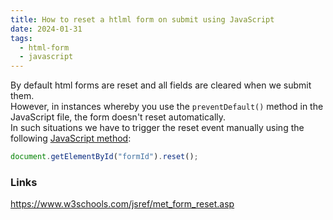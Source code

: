 ```yaml
---
title: How to reset a htlml form on submit using JavaScript
date: 2024-01-31
tags:
  - html-form
  - javascript
---
```


By default html forms are reset and all fields are cleared when we submit them.  
However, in instances whereby you use the `preventDefault()` method in the JavaScript file, the form doesn't reset automatically.  
In such situations we have to trigger the reset event manually using the following [JavaScript method](https://www.w3schools.com/jsref/met_form_reset.asp):

```JavaScript
document.getElementById("formId").reset();
```

### Links

https://www.w3schools.com/jsref/met_form_reset.asp
